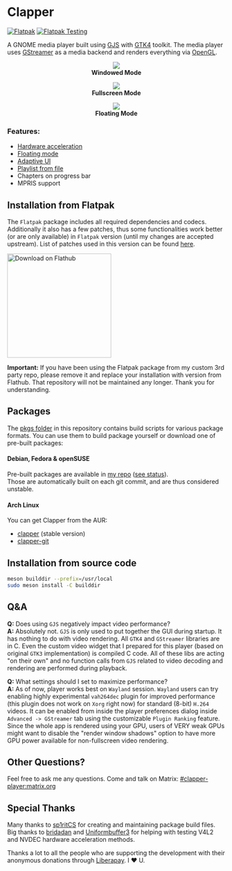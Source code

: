# Clapper
[![Flatpak](https://github.com/Rafostar/clapper/actions/workflows/flatpak.yml/badge.svg?event=push)](https://github.com/Rafostar/clapper/actions/workflows/flatpak.yml)
[![Flatpak Testing](https://github.com/Rafostar/clapper/actions/workflows/flatpak-testing.yml/badge.svg?event=schedule)](https://github.com/Rafostar/clapper/actions/workflows/flatpak-testing.yml)

A GNOME media player built using [GJS](https://gitlab.gnome.org/GNOME/gjs) with [GTK4](https://www.gtk.org) toolkit.
The media player uses [GStreamer](https://gstreamer.freedesktop.org/) as a media backend and renders everything via [OpenGL](https://www.opengl.org).

<p align="center">
<img src="https://raw.githubusercontent.com/wiki/Rafostar/clapper/media/screenshot-windowed.png"><br>
  <b>Windowed Mode</b>
</p>

<p align="center">
<img src="https://raw.githubusercontent.com/wiki/Rafostar/clapper/media/screenshot-fullscreen.png"><br>
  <b>Fullscreen Mode</b>
</p>

<p align="center">
<img src="https://raw.githubusercontent.com/wiki/Rafostar/clapper/media/screenshot-floating.png"><br>
  <b>Floating Mode</b>
</p>

### Features:
* [Hardware acceleration](https://github.com/Rafostar/clapper/wiki/Hardware-acceleration)
* [Floating mode](https://github.com/Rafostar/clapper/wiki/Floating-mode)
* [Adaptive UI](https://raw.githubusercontent.com/wiki/Rafostar/clapper/media/screenshot-mobile.png)
* [Playlist from file](https://github.com/Rafostar/clapper/wiki/Playlists)
* Chapters on progress bar
* MPRIS support

## Installation from Flatpak
The `Flatpak` package includes all required dependencies and codecs.
Additionally it also has a few patches, thus some functionalities work better (or are only available) in `Flatpak` version (until my changes are accepted upstream). List of patches used in this version can be found [here](https://github.com/Rafostar/clapper/issues/35).

<a href='https://flathub.org/apps/details/com.github.rafostar.Clapper'><img width='240' alt='Download on Flathub' src='https://flathub.org/assets/badges/flathub-badge-en.png'/></a>

**Important:** If you have been using the Flatpak package from my custom 3rd party repo, please remove it and replace your installation with version from Flathub. That repository will not be maintained any longer. Thank you for understanding.

## Packages
The [pkgs folder](https://github.com/Rafostar/clapper/tree/master/pkgs) in this repository contains build scripts for various package formats. You can use them to build package yourself or download one of pre-built packages:

#### Debian, Fedora & openSUSE
Pre-built packages are available in [my repo](https://software.opensuse.org//download.html?project=home%3ARafostar&package=clapper) ([see status](https://build.opensuse.org/package/show/home:Rafostar/clapper)).<br>
Those are automatically built on each git commit, and are thus considered unstable.

#### Arch Linux
You can get Clapper from the AUR:
* [clapper](https://aur.archlinux.org/packages/clapper) (stable version)
* [clapper-git](https://aur.archlinux.org/packages/clapper-git)

## Installation from source code
```sh
meson builddir --prefix=/usr/local
sudo meson install -C builddir
```

## Q&A
**Q:** Does using `GJS` negatively impact video performance?<br>
**A:** Absolutely not. `GJS` is only used to put together the GUI during startup.
It has nothing to do with video rendering. All `GTK4` and `GStreamer` libraries are in C.
Even the custom video widget that I prepared for this player (based on original `GTK3` implementation) is compiled C code.
All of these libs are acting "on their own" and no function calls from `GJS` related to video decoding and rendering are performed during playback.

**Q:** What settings should I set to maximize performance?<br>
**A:** As of now, player works best on `Wayland` session. `Wayland` users can try enabling highly experimental `vah264dec` plugin for improved performance (this plugin does not work on `Xorg` right now) for standard (8-bit) `H.264` videos.
It can be enabled from inside the player preferences dialog inside `Advanced -> GStreamer` tab using the customizable `Plugin Ranking` feature.
Since the whole app is rendered using your GPU, users of VERY weak GPUs might want to disable the "render window shadows" option to have more GPU power available for non-fullscreen video rendering.

## Other Questions?
Feel free to ask me any questions. Come and talk on Matrix: [#clapper-player:matrix.org](https://matrix.to/#/#clapper-player:matrix.org)

## Special Thanks
Many thanks to [sp1ritCS](https://github.com/sp1ritCS) for creating and maintaining package build files. Big thanks to [bridadan](https://github.com/bridadan) and [Uniformbuffer3](https://github.com/Uniformbuffer3) for helping with testing V4L2 and NVDEC hardware acceleration methods.

Thanks a lot to all the people who are supporting the development with their anonymous donations through [Liberapay](https://liberapay.com/Clapper/). I :heart: U.
